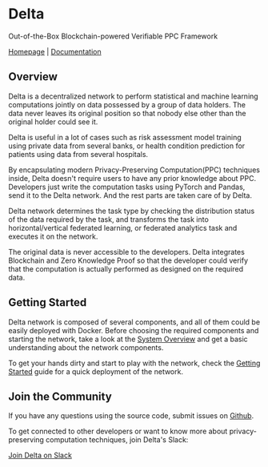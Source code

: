 # Delta

Out-of-the-Box Blockchain-powered Verifiable PPC Framework

[Homepage](https://deltampc.com/en) | [Documentation](https://docs.deltampc.com/v/en)

## Overview

Delta is a decentralized network to perform statistical and machine learning computations jointly on data possessed by a group of data holders. The data never leaves its original position so that nobody else other than the original holder could see it.

Delta is useful in a lot of cases such as risk assessment model training using private data from several banks, or health condition prediction for patients using data from several hospitals.

By encapsulating modern Privacy-Preserving Computation(PPC) techniques inside, Delta doesn't require users to have any prior knowledge about PPC. Developers just write the computation tasks using PyTorch and Pandas, send it to the Delta network. And the rest parts are taken care of by Delta.

Delta network determines the task type by checking the distribution status of the data required by the task, and transforms the task into horizontal/vertical federated learning, or federated analytics task and executes it on the network.

The original data is never accessible to the developers. Delta integrates Blockchain and Zero Knowledge Proof so that the developer could verify that the computation is actually performed as designed on the required data.

## Getting Started

Delta network is composed of several components, and all of them could be easily deployed with Docker. Before choosing the required components and starting the network, take a look at the [System Overview](https://docs.deltampc.com/v/en/system-overview) and get a basic understanding about the network components.

To get your hands dirty and start to play with the network, check the [Getting Started](https://docs.deltampc.com/v/en/getting-started) guide for a quick deployment of the network.

## Join the Community

If you have any questions using the source code, submit issues on [Github](https://github.com/delta-mpc).

To get connected to other developers or want to know more about privacy-preserving computation techniques, join Delta's Slack:

[Join Delta on Slack](https://join.slack.com/t/delta-mpc/shared\_invite/zt-uaqm185x-52oCXcxoYvRlFwEoMUC8Tw)
